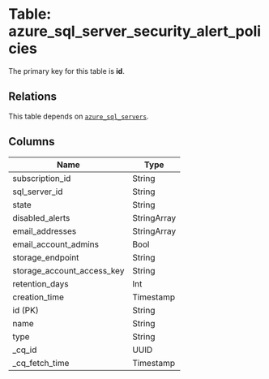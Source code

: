 # Table: azure_sql_server_security_alert_policies


The primary key for this table is **id**.

## Relations
This table depends on [`azure_sql_servers`](azure_sql_servers.md).

## Columns
| Name          | Type          |
| ------------- | ------------- |
|subscription_id|String|
|sql_server_id|String|
|state|String|
|disabled_alerts|StringArray|
|email_addresses|StringArray|
|email_account_admins|Bool|
|storage_endpoint|String|
|storage_account_access_key|String|
|retention_days|Int|
|creation_time|Timestamp|
|id (PK)|String|
|name|String|
|type|String|
|_cq_id|UUID|
|_cq_fetch_time|Timestamp|